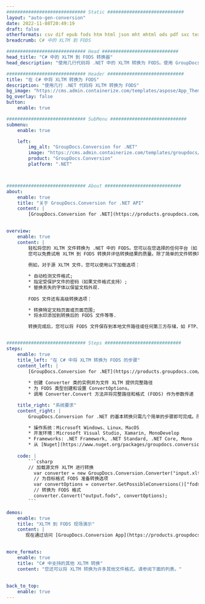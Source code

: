 ```yaml
---
############################# Static ############################
layout: "auto-gen-conversion"
date: 2022-11-08T20:49:19
draft: false
otherformats: csv dif epub fods htm html json mht mhtml ods pdf sxc tex tsv xlam xls xlsb xlsm xlsx xlt xltm xltx xml xps
breadcrumb: C# 中的 XLTM 到 FODS

############################# Head ############################
head_title: "C# 中的 XLTM 到 FODS 转换器"
head_description: "使用几行代码将 .NET 中的 XLTM 转换为 FODS。使用 GroupDocs 文档转换 API 转换 160 多种文件格式。"

############################# Header ############################
title: "在 C# 中将 XLTM 转换为 FODS"
description: "使用几行 .NET 代码将 XLTM 转换为 FODS"
bg_image: "https://cms.admin.containerize.com/templates/aspose/App_Themes/V3/images/bg/header1.png"
bg_overlay: false
button:
    enable: true

############################# SubMenu ############################
submenu:
    enable: true

    left:
        img_alt: "GroupDocs.Conversion for .NET"
        image: "https://cms.admin.containerize.com/templates/groupdocs/images/product-logos/90x90-noborder/groupdocs-conversion-net.png"
        product: "GroupDocs.Conversion"
        platform: ".NET"



############################# About ############################
about:
    enable: true
    title: "关于 GroupDocs.Conversion for .NET API"
    content: |
        [GroupDocs.Conversion for .NET](https://products.groupdocs.com/conversion/net/)可用于转换Microsoft Word、Excel、PowerPoint、PDF、Visio等格式。 GroupDocs.Conversion 是一个独立的 API，适用于需要高性能的后端和内部系统。它不依赖于任何软件，例如 Microsoft 或 Open Office。
    

overview:
    enable: true
    content: |
        轻松将您的 XLTM 文件转换为 .NET 中的 FODS。您可以在您选择的任何平台（如 Windows、Linux、macOS）中仅使用几行 C# 代码行。
        您可以免费试用 XLTM 到 FODS 转换并评估转换结果的质量。除了简单的文件转换场景，您还可以尝试更高级的选项来加载源 XLTM 文件和保存输出 FODS 结果。 
        
        例如，对于源 XLTM 文件，您可以使用以下加载选项：

        * 自动检测文件格式;
        * 指定受保护文件的密码（如果文件格式支持）;
        * 替换丢失的字体以保留文档外观.
        
        FODS 文件还有高级转换选项：

        * 转换特定文档页面或页面范围;
        * 将水印添加到转换后的 FODS 文件等等.

        转换完成后，您可以将 FODS 文件保存到本地文件路径或任何第三方存储，如 FTP、Amazon S3、Google Drive、Dropbox 等。请注意 - 将 XLTM 转换为 FODS 无需安装任何额外的软件 - 如 MS Office、Open Office、Adobe Acrobat Reader 等。


############################# Steps ############################
steps:
    enable: true
    title_left: "在 C# 中将 XLTM 转换为 FODS 的步骤"
    content_left: |
        [GroupDocs.Conversion for .NET](https://products.groupdocs.com/conversion/net/) 使开发人员只需几行代码即可轻松地将 XLTM 文件转换为 FODS。
        
        * 创建 Converter 类的实例并为文件 XLTM 提供完整路径
        * 为 FODS 类型创建和设置 ConvertOptions。
        * 调用 Converter.Convert 方法并将完整路径和格式 (FODS) 作为参数传递

    title_right: "系统要求"
    content_right: |
        GroupDocs.Conversion for .NET 的基本转换只需几个简单的步骤即可完成。所有主要平台和操作系统都支持我们的 API。在执行以下代码之前，请确保您的系统上安装了以下先决条件。

        * 操作系统：Microsoft Windows、Linux、MacOS
        * 开发环境：Microsoft Visual Studio, Xamarin, MonoDevelop
        * Frameworks: .NET Framework, .NET Standard, .NET Core, Mono
        * 从 [Nuget](https://www.nuget.org/packages/groupdocs.conversion) 获取最新的 GroupDocs.Conversion for .NET
         
    code: |
        ```csharp    
        // 加载源文件 XLTM 进行转换
          var converter = new GroupDocs.Conversion.Converter("input.xltm");
          // 为目标格式 FODS 准备转换选项
          var convertOptions = converter.GetPossibleConversions()["fods"].ConvertOptions;
          // 转换为 FODS 格式
          converter.Convert("output.fods", convertOptions);
        ```

demos:
    enable: true
    title: "XLTM 到 FODS 现场演示"
    content: |
       现在通过访问 [GroupDocs.Conversion App](https://products.groupdocs.app/conversion/family) 网站将 XLTM 转换为 FODS。在线演示具有以下优点
          

more_formats:
    enable: true
    title: "C# 中支持的其他 XLTM 转换"
    content: "您还可以将 XLTM 转换为许多其他文件格式。请参阅下面的列表。"
       
       
back_to_top:
    enable: true
---
```

